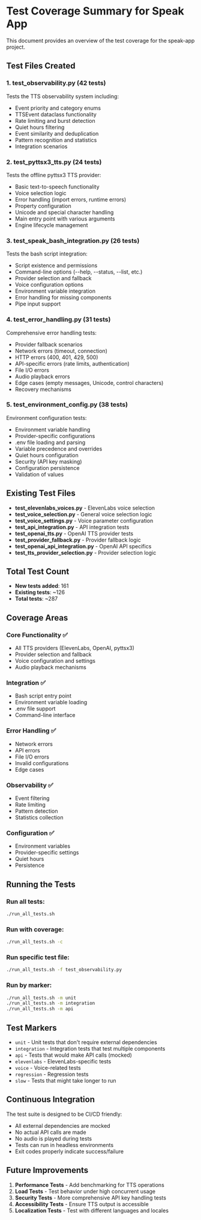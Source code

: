 # Test Coverage Summary for Speak App

This document provides an overview of the test coverage for the speak-app project.

## Test Files Created

### 1. **test_observability.py** (42 tests)
Tests the TTS observability system including:
- Event priority and category enums
- TTSEvent dataclass functionality
- Rate limiting and burst detection
- Quiet hours filtering
- Event similarity and deduplication
- Pattern recognition and statistics
- Integration scenarios

### 2. **test_pyttsx3_tts.py** (24 tests)
Tests the offline pyttsx3 TTS provider:
- Basic text-to-speech functionality
- Voice selection logic
- Error handling (import errors, runtime errors)
- Property configuration
- Unicode and special character handling
- Main entry point with various arguments
- Engine lifecycle management

### 3. **test_speak_bash_integration.py** (26 tests)
Tests the bash script integration:
- Script existence and permissions
- Command-line options (--help, --status, --list, etc.)
- Provider selection and fallback
- Voice configuration options
- Environment variable integration
- Error handling for missing components
- Pipe input support

### 4. **test_error_handling.py** (31 tests)
Comprehensive error handling tests:
- Provider fallback scenarios
- Network errors (timeout, connection)
- HTTP errors (400, 401, 429, 500)
- API-specific errors (rate limits, authentication)
- File I/O errors
- Audio playback errors
- Edge cases (empty messages, Unicode, control characters)
- Recovery mechanisms

### 5. **test_environment_config.py** (38 tests)
Environment configuration tests:
- Environment variable handling
- Provider-specific configurations
- .env file loading and parsing
- Variable precedence and overrides
- Quiet hours configuration
- Security (API key masking)
- Configuration persistence
- Validation of values

## Existing Test Files

- **test_elevenlabs_voices.py** - ElevenLabs voice selection
- **test_voice_selection.py** - General voice selection logic
- **test_voice_settings.py** - Voice parameter configuration
- **test_api_integration.py** - API integration tests
- **test_openai_tts.py** - OpenAI TTS provider tests
- **test_provider_fallback.py** - Provider fallback logic
- **test_openai_api_integration.py** - OpenAI API specifics
- **test_tts_provider_selection.py** - Provider selection logic

## Total Test Count

- **New tests added**: 161
- **Existing tests**: ~126
- **Total tests**: ~287

## Coverage Areas

### Core Functionality ✅
- All TTS providers (ElevenLabs, OpenAI, pyttsx3)
- Provider selection and fallback
- Voice configuration and settings
- Audio playback mechanisms

### Integration ✅
- Bash script entry point
- Environment variable loading
- .env file support
- Command-line interface

### Error Handling ✅
- Network errors
- API errors
- File I/O errors
- Invalid configurations
- Edge cases

### Observability ✅
- Event filtering
- Rate limiting
- Pattern detection
- Statistics collection

### Configuration ✅
- Environment variables
- Provider-specific settings
- Quiet hours
- Persistence

## Running the Tests

### Run all tests:
```bash
./run_all_tests.sh
```

### Run with coverage:
```bash
./run_all_tests.sh -c
```

### Run specific test file:
```bash
./run_all_tests.sh -f test_observability.py
```

### Run by marker:
```bash
./run_all_tests.sh -m unit
./run_all_tests.sh -m integration
./run_all_tests.sh -m api
```

## Test Markers

- `unit` - Unit tests that don't require external dependencies
- `integration` - Integration tests that test multiple components
- `api` - Tests that would make API calls (mocked)
- `elevenlabs` - ElevenLabs-specific tests
- `voice` - Voice-related tests
- `regression` - Regression tests
- `slow` - Tests that might take longer to run

## Continuous Integration

The test suite is designed to be CI/CD friendly:
- All external dependencies are mocked
- No actual API calls are made
- No audio is played during tests
- Tests can run in headless environments
- Exit codes properly indicate success/failure

## Future Improvements

1. **Performance Tests** - Add benchmarking for TTS operations
2. **Load Tests** - Test behavior under high concurrent usage
3. **Security Tests** - More comprehensive API key handling tests
4. **Accessibility Tests** - Ensure TTS output is accessible
5. **Localization Tests** - Test with different languages and locales